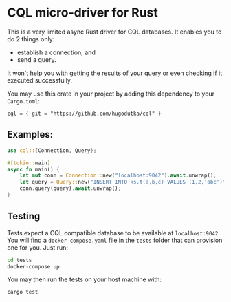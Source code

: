 # CQL micro-driver for Rust

This is a very limited async Rust driver for CQL databases. It enables you to do 2 things only:

- establish a connection; and
- send a query.

It won't help you with getting the results of your query or even checking if it executed
successfully.

You may use this crate in your project by adding this dependency to your `Cargo.toml`:

```
cql = { git = "https://github.com/hugodutka/cql" }
```

## Examples:

```rust
use cql::{Connection, Query};

#[tokio::main]
async fn main() {
    let mut conn = Connection::new("localhost:9042").await.unwrap();
    let query = Query::new("INSERT INTO ks.t(a,b,c) VALUES (1,2,'abc')");
    conn.query(query).await.unwrap();
}
```

## Testing

Tests expect a CQL compatible database to be available at `localhost:9042`. You will find a
`docker-compose.yaml` file in the `tests` folder that can provision one for you. Just run:

```bash
cd tests
docker-compose up
```

You may then run the tests on your host machine with:

```bash
cargo test
```
